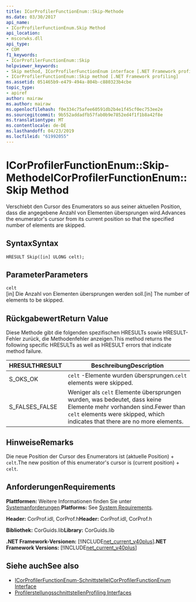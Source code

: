 ```yaml
---
title: ICorProfilerFunctionEnum::Skip-Methode
ms.date: 03/30/2017
api_name:
- ICorProfilerFunctionEnum.Skip Method
api_location:
- mscorwks.dll
api_type:
- COM
f1_keywords:
- ICorProfilerFunctionEnum::Skip
helpviewer_keywords:
- Skip method, ICorProfilerFunctionEnum interface [.NET Framework profiling]
- ICorProfilerFunctionEnum::Skip method [.NET Framework profiling]
ms.assetid: 051465b9-e479-494a-804b-c880323b4cbe
topic_type:
- apiref
author: mairaw
ms.author: mairaw
ms.openlocfilehash: f0e334c75afee60591db2b4e1f45cf0ec753ee2e
ms.sourcegitcommit: 9b552addadfb57fab0b9e7852ed4f1f1b8a42f8e
ms.translationtype: MT
ms.contentlocale: de-DE
ms.lasthandoff: 04/23/2019
ms.locfileid: "61992055"
---
```

# <a name="icorprofilerfunctionenumskip-method"></a><span data-ttu-id="0a18a-102">ICorProfilerFunctionEnum::Skip-Methode</span><span class="sxs-lookup"><span data-stu-id="0a18a-102">ICorProfilerFunctionEnum::Skip Method</span></span>
<span data-ttu-id="0a18a-103">Verschiebt den Cursor des Enumerators so aus seiner aktuellen Position, dass die angegebene Anzahl von Elementen übersprungen wird.</span><span class="sxs-lookup"><span data-stu-id="0a18a-103">Advances the enumerator's cursor from its current position so that the specified number of elements are skipped.</span></span>  
  
## <a name="syntax"></a><span data-ttu-id="0a18a-104">Syntax</span><span class="sxs-lookup"><span data-stu-id="0a18a-104">Syntax</span></span>  
  
```  
HRESULT Skip([in] ULONG celt);  
```  
  
## <a name="parameters"></a><span data-ttu-id="0a18a-105">Parameter</span><span class="sxs-lookup"><span data-stu-id="0a18a-105">Parameters</span></span>  
 `celt`  
 <span data-ttu-id="0a18a-106">[in] Die Anzahl von Elementen übersprungen werden soll.</span><span class="sxs-lookup"><span data-stu-id="0a18a-106">[in] The number of elements to be skipped.</span></span>  
  
## <a name="return-value"></a><span data-ttu-id="0a18a-107">Rückgabewert</span><span class="sxs-lookup"><span data-stu-id="0a18a-107">Return Value</span></span>  
 <span data-ttu-id="0a18a-108">Diese Methode gibt die folgenden spezifischen HRESULTs sowie HRESULT-Fehler zurück, die Methodenfehler anzeigen.</span><span class="sxs-lookup"><span data-stu-id="0a18a-108">This method returns the following specific HRESULTs as well as HRESULT errors that indicate method failure.</span></span>  
  
|<span data-ttu-id="0a18a-109">HRESULT</span><span class="sxs-lookup"><span data-stu-id="0a18a-109">HRESULT</span></span>|<span data-ttu-id="0a18a-110">Beschreibung</span><span class="sxs-lookup"><span data-stu-id="0a18a-110">Description</span></span>|  
|-------------|-----------------|  
|<span data-ttu-id="0a18a-111">S_OK</span><span class="sxs-lookup"><span data-stu-id="0a18a-111">S_OK</span></span>|<span data-ttu-id="0a18a-112">`celt` -Elemente wurden übersprungen.</span><span class="sxs-lookup"><span data-stu-id="0a18a-112">`celt` elements were skipped.</span></span>|  
|<span data-ttu-id="0a18a-113">S_FALSE</span><span class="sxs-lookup"><span data-stu-id="0a18a-113">S_FALSE</span></span>|<span data-ttu-id="0a18a-114">Weniger als `celt` Elemente übersprungen wurden, was bedeutet, dass keine Elemente mehr vorhanden sind.</span><span class="sxs-lookup"><span data-stu-id="0a18a-114">Fewer than `celt` elements were skipped, which indicates that there are no more elements.</span></span>|  
  
## <a name="remarks"></a><span data-ttu-id="0a18a-115">Hinweise</span><span class="sxs-lookup"><span data-stu-id="0a18a-115">Remarks</span></span>  
 <span data-ttu-id="0a18a-116">Die neue Position der Cursor des Enumerators ist (aktuelle Position) + `celt`.</span><span class="sxs-lookup"><span data-stu-id="0a18a-116">The new position of this enumerator's cursor is (current position) + `celt`.</span></span>  
  
## <a name="requirements"></a><span data-ttu-id="0a18a-117">Anforderungen</span><span class="sxs-lookup"><span data-stu-id="0a18a-117">Requirements</span></span>  
 <span data-ttu-id="0a18a-118">**Plattformen:** Weitere Informationen finden Sie unter [Systemanforderungen](../../../../docs/framework/get-started/system-requirements.md).</span><span class="sxs-lookup"><span data-stu-id="0a18a-118">**Platforms:** See [System Requirements](../../../../docs/framework/get-started/system-requirements.md).</span></span>  
  
 <span data-ttu-id="0a18a-119">**Header:** CorProf.idl, CorProf.h</span><span class="sxs-lookup"><span data-stu-id="0a18a-119">**Header:** CorProf.idl, CorProf.h</span></span>  
  
 <span data-ttu-id="0a18a-120">**Bibliothek:** CorGuids.lib</span><span class="sxs-lookup"><span data-stu-id="0a18a-120">**Library:** CorGuids.lib</span></span>  
  
 <span data-ttu-id="0a18a-121">**.NET Framework-Versionen:** [!INCLUDE[net_current_v40plus](../../../../includes/net-current-v40plus-md.md)]</span><span class="sxs-lookup"><span data-stu-id="0a18a-121">**.NET Framework Versions:** [!INCLUDE[net_current_v40plus](../../../../includes/net-current-v40plus-md.md)]</span></span>  
  
## <a name="see-also"></a><span data-ttu-id="0a18a-122">Siehe auch</span><span class="sxs-lookup"><span data-stu-id="0a18a-122">See also</span></span>

- [<span data-ttu-id="0a18a-123">ICorProfilerFunctionEnum-Schnittstelle</span><span class="sxs-lookup"><span data-stu-id="0a18a-123">ICorProfilerFunctionEnum Interface</span></span>](../../../../docs/framework/unmanaged-api/profiling/icorprofilerfunctionenum-interface.md)
- [<span data-ttu-id="0a18a-124">Profilerstellungsschnittstellen</span><span class="sxs-lookup"><span data-stu-id="0a18a-124">Profiling Interfaces</span></span>](../../../../docs/framework/unmanaged-api/profiling/profiling-interfaces.md)

